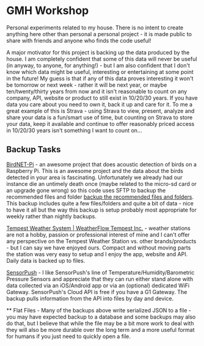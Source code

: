 # GMH Workshop

Personal experiments related to my house. There is no intent to create anything here other than personal a personal project - it is made public to share with friends and anyone who finds the code useful!

A major motivator for this project is backing up the data produced by the house. I am completely confident that some of this data will never be useful (in anyway, to anyone, for anything!) - but I am also confident that I don't know which data might be useful, interesting or entertaining at some point in the future! My guess is that if any of this data proves interesting it won't be tomorrow or next week - rather it will be next year, or maybe ten/twenty/thirty years from now and it isn't reasonable to count on any company, API, website or product to still exist in 10/20/30 years. If you have data you care about you need to own it, back it up and care for it. To me a great example of this is Strava - using Strava to view, present, analyze and share your data is a fun/smart use of time, but counting on Strava to store your data, keep it available and continue to offer reasonably priced access in 10/20/30 years isn't something I want to count on...

## Backup Tasks

[BirdNET-Pi](https://github.com/mcguirepr89/BirdNET-Pi) - an awesome project that does acoustic detection of birds on a Raspberry Pi. This is an awesome project and the data about the birds detected in your area is fascinating. Unfortunately we already had our instance die an untimely death once (maybe related to the micro-sd card or an upgrade gone wrong) so this code uses SFTP to backup the recommended files and folder [backup the recommended files and folders](https://github.com/mcguirepr89/BirdNET-Pi/wiki/Backup-and-Restore-the-Database). This backup includes quite a few files/folders and quite a bit of data - nice to have it all but the way this backup is setup probably most appropriate for weekly rather than nightly backups.

[Tempest Weather System | WeatherFlow Tempest Inc.](https://weatherflow.com/tempest-home-weather-system/) - weather stations are not a hobby, passion or professional interest of mine and I can't offer any perspective on the Tempest Weather Station vs. other brands/products - but I can say we have enjoyed ours. Compact and without moving parts the station was very easy to setup and I enjoy the app, website and API. Daily data is backed up to files.

[SensorPush](https://www.sensorpush.com/) - I like SensorPush's line of Temperature/Humidity/Barometric Pressure Sensors and appreciate that they can run either stand alone with data collected via an iOS/Android app or via an (optional) dedicated WiFi Gateway. SensorPush's Cloud API is free if you have a G1 Gateway. The backup pulls information from the API into files by day and device.

** Flat Files - Many of the backups above write serialized JSON to a file - you may have expected backup to a database and some backups may also do that, but I believe that while the file may be a bit more work to deal with they will also be more durable over the long term and a more useful format for humans if you just need to quickly open a file.